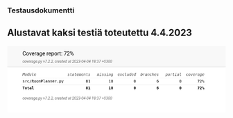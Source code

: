 ### Testausdokumentti

## Alustavat kaksi testiä toteutettu 4.4.2023

![testkikuva](https://github.com/Kissaniemi/ot-harjoitustyo/blob/main/projekti/kuvat/aloitus_testit.png)


